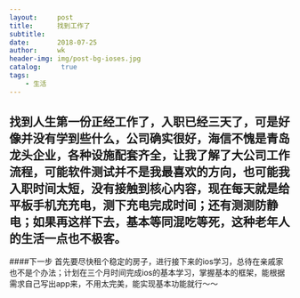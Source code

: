 ```yaml
---
layout:     post
title:      找到工作了
subtitle:   
date:       2018-07-25
author:     wk
header-img: img/post-bg-ioses.jpg
catalog: 	 true
tags:
    - 生活
---
```

## 找到人生第一份正经工作了，入职已经三天了，可是好像并没有学到些什么，公司确实很好，海信不愧是青岛龙头企业，各种设施配套齐全，让我了解了大公司工作流程，可能软件测试并不是我最喜欢的方向，也可能我入职时间太短，没有接触到核心内容，现在每天就是给平板手机充充电，测下充电完成时间；还有测测防静电；如果再这样下去，基本等同混吃等死，这种老年人的生活一点也不极客。

####下一步 首先要尽快租个稳定的房子，进行接下来的ios学习，总待在亲戚家也不是个办法；计划在三个月时间完成ios的基本学习，掌握基本的框架，能根据需求自己写出app来，不用太完美，能实现基本功能就行～～
